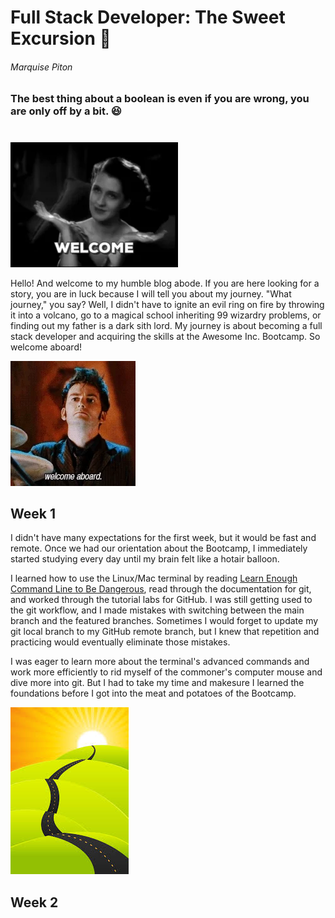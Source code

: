 # Full Stack Developer: The Sweet Excursion :rocket:
###### Marquise Piton
### The best thing about a boolean is even if you are wrong, you are only off by a bit. :laughing:
#

[![](https://github.com/marquisepiton/Journey-to-Becoming-a-Full-Stack-Developer-Blog/blob/dev/img/WomanWelcome.gif?raw=true)](#)

Hello! And welcome to my humble blog abode. If you are here looking for a story, you are in luck because I will tell you about my journey. "What journey," you say? Well, I didn't have to ignite an evil ring on fire by throwing it into a volcano, go to a magical school inheriting 99 wizardry problems, or finding out my father is a dark sith lord. My journey is about becoming a full stack developer and acquiring the skills at the Awesome Inc. Bootcamp. So welcome aboard!

[![](https://github.com/marquisepiton/Journey-to-Becoming-a-Full-Stack-Developer-Blog/blob/dev/img/DoctorWho.gif?raw=true)](#)


## Week 1
I didn't have many expectations for the first week, but it would be fast and remote. Once we had our orientation about the Bootcamp, I immediately started studying every day until my brain felt like a hotair balloon.

I learned how to use the Linux/Mac terminal by reading [Learn Enough Command Line to Be Dangerous](https://www.learnenough.com/command-line-tutorial/basics), read through the documentation for git, and worked through the tutorial labs for GitHub. I was still getting used to the git workflow, and I made mistakes with switching between the main branch and the featured branches. Sometimes I would forget to update my git local branch to my GitHub remote branch, but I knew that repetition and practicing would eventually eliminate those mistakes.

I was eager to learn more about the terminal's advanced commands and work more efficiently to rid myself of the commoner's computer mouse and dive more into git. But I had to take my time and makesure I learned the foundations before I got into the meat and potatoes of the Bootcamp.

[![](https://github.com/marquisepiton/Journey-to-Becoming-a-Full-Stack-Developer-Blog/blob/dev/img/JourneyPicture.png?raw=true)](#)


## Week 2
